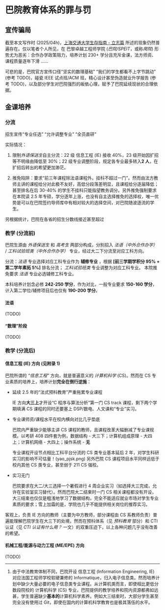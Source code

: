 # 巴院教育体系的罪与罚

## 宣传骗局

截至本文写作时 (2025/04h)，[上海交通大学生存指南 - 立志篇](https://survivesjtu.gitbook.io/survivesjtumanual/li-zhi-pian/huan-ying-lai-dao-shang-hai-jiao-tong-da-xue) 所述的现象仍然普遍存在。仅以笔者个人所见，在 巴黎卓越工程师学院 (_巴院/SPEIT_，或称*爬院*) 形势尤为恶劣：合作办学政策阻力，培养计划 230+ 学分且充斥金课，法方师资、课程质量逐年下滑 ......

可悲的是，巴院官方宣传口径“坚实的数理基础” “我们的学生都看不上字节跳动” (参考 TODO)，碰瓷 IEEE 试点班/ACM 班，精心设计甚至伪造就业升学报告 (参考 TODO)，以及部分学生对巴院强烈的皈依心理，赋予了巴院延续现状的合理依据。

## 金课培养

### 分流

招生宣传“专业任选” “允许调整专业” “全员直研”

实际情况：

1. 限制*外语保送生*自主分流：22 级 信息工程 (IE) 接收 40%，23 级开始因扩招等不明缘由降低至 30%；22 级专业调整阶段，规定各专业最多转入**2 人**，在扩招后转出的希望更加渺茫。

1. 推免陷阱：要求“前三年课程除法语课程外，挂科不超过一门”。然而由法方教师主讲的课程给分对此极不友好，高低分段落差明显，且课程给分逐届降低；甚至排名在后 30-40% 的学生不挂科只能指望教务调分。另外推免强制要求在本院读 2.5 年专硕，学分逐年上涨，也没有自主选择推免的选择权，唯一优势是可以在巴院签约导师库中有相对较大的选择空间，对巴院随波逐流的学生。

另根据统计，巴院在各省的招生分数线接近甚至超过

### 教学 (分流前)

巴院生源由 _外语保送生_ 和 _高考生_ 两部分构成，分别招入 _法语（中外合作办学）_ / _工科试验班类（中外合作办学）_ 专业，经过大二下分流至对应工科方向。

分流：_法语_ 专业选择对应工科专业作为 **辅修专业** ，根据 **\[前三学期学积分 95% + 第二学年素拓 5%\]** 排名分流；
_工科试验班类_ 专业调整为对应工科专业。
本院推免要求 _法语_ 专业必选辅修工科专业。

本科培养计划含必修 **242-250 学分**，作为对比，一般专业要求 **150-160 学分**，计入第二学位/辅修项目后也仅有 **190-200 学分**。

#### 法语

(TODO)

#### “数理”阶段

(TODO)

### 教学 (分流后)

#### 信息工程 (IE) 方向 (见附录 1)

巴院所谓的 _“信息工程”_ 方向，就是普遍意义的 _计算机科学_ (CS)。然而在 CS 专业素质的培养上，培养计划**完全在倒行逆施**：

- 延续 2.5 年的“法式预科教育”严重拖累专业课程

  IE 方向**大三上**才开设“C 程序与算法分析”第一门 CS track 课程，剩下两个学期填满 CS 课程的同时还要塞上 DSP/数电、人文课和“专业”实习。

- 专业课师资/课程水平在校内横向对比几乎垫底

  巴院内严重缺少能够主讲 CS 课程的教师，且课程改革大幅删减了专业课规模。以考研 408 四件套为例，数据结构 - 大三下；计算机组成原理 - 大四上；计算机网络 - 大四上；操作系统 - **无**

  专业课程开设节点相比工科平台分流的 CS 类专业基本延后 2 年，对学生科研实习的影响不可估量！(yao_pjsk.png) 另外巴院 CS 课程项目水平同样远低于校内其他 CS 类专业，甚至弱于 211 CS 强校。

- 实习无门

  巴院要求在大二/大三选择一个暑假进行 4 周企业实习（如选择大三完成，允许在实验室实习替代）。然而巴院大二结束时一门 CS 相关课程都没有开设，大三结束也仅仅是粗浅地学习了数据结构，完全不能适应就业市场对学生专业素质的要求；雪上加霜的是，学院也几乎不能提供相关岗位的推荐实习。

客观上，负责 IE 方向的教师（主要为中方教师，部分课程由 CS 系教师负责）普遍能理解巴院学生在大三下的处境，然而在预科体系（见 _预科教育_ 部分）和 CTI 认证（见 _CTI 认证有什么用？_ 一文）的双重压迫下，以上各种问题几乎没有改善的希望。

#### 机械工程/能源与动力工程 (ME/EPE) 方向

(TODO)

---

1. 由于中法教育体制不同，巴院开设 信息工程 (Information Engineering, IE) 对应法国工程师学校软硬兼修的 Informatique，归入电子信息类。然而培养计划中缺少大量必要的电子信息类专业课程。从计算机类而言，即使相比更低分数段院校的 计算机科学 (CS) 专业，巴院提供的教学培养和院内资源都弗如远甚，学生普遍缺少**基本的**计算机科学素养。例如大三结束时，大部分学生甚至完全没有使用过 Git，即使在国内的计算机科学教育也是极其落伍的水平。
